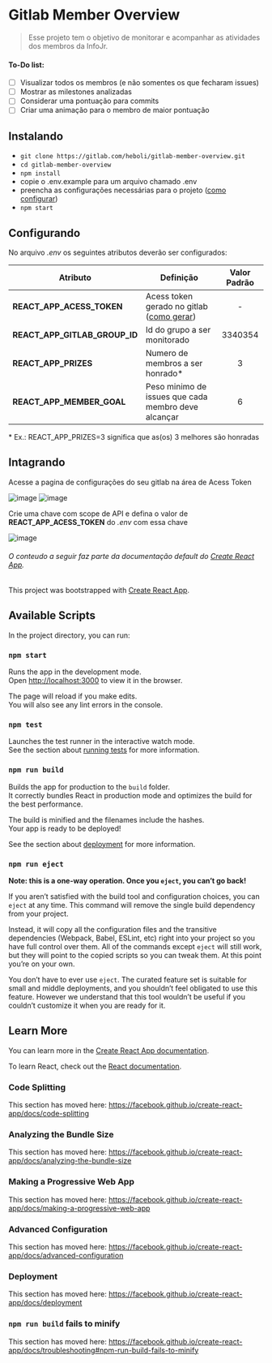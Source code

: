 # Gitlab Member Overview  

> Esse projeto tem o objetivo de monitorar e acompanhar as atividades dos membros da InfoJr.  

#### To-Do list:  
* [ ] Visualizar todos os membros (e não somentes os que fecharam issues)  
* [ ] Mostrar as milestones analizadas  
* [ ] Considerar uma pontuação para commits
* [ ] Criar uma animação para o membro de maior pontuação  

## Instalando  
*  `git clone https://gitlab.com/heboli/gitlab-member-overview.git`
*  `cd gitlab-member-overview`
*  `npm install`
*  copie o .env.example para um arquivo chamado .env
*  preencha as configurações necessárias para o projeto ([como configurar](#configurando))
*  `npm start`

## Configurando
No arquivo _.env_ os seguintes atributos deverão ser configurados:  

| Atributo | Definição | Valor Padrão |
|  ------  |  -------  | :----------: |
| **REACT_APP_ACESS_TOKEN**     | Acess token gerado no gitlab ([como gerar](#Integrando))|    -    |
| **REACT_APP_GITLAB_GROUP_ID** | Id do grupo a ser monitorado                            | 3340354 |
| **REACT_APP_PRIZES**          | Numero de membros a ser honrado*                       |    3    |
| **REACT_APP_MEMBER_GOAL**     | Peso minimo de issues que cada membro deve alcançar     |    6    |

\* Ex.: REACT_APP_PRIZES=3 significa que as(os) 3 melhores são honradas  

## Intagrando  

Acesse a pagina de configurações do seu gitlab na área de Acess Token  

![image](/uploads/7b33c8c6808f946085379934262234eb/image.png)   ![image](/uploads/ed6837756ec1c8b601592d200f3d224b/image.png)  

Crie uma chave com scope de API e defina o valor de **REACT_APP_ACESS_TOKEN** do _.env_ com essa chave  

![image](/uploads/a4ce9cc64c2f576980dbd353e69257de/image.png)  

###### O conteudo a seguir faz parte da documentação default do [Create React App](https://github.com/facebook/create-react-app).

## 

This project was bootstrapped with [Create React App](https://github.com/facebook/create-react-app).

## Available Scripts
In the project directory, you can run:

### `npm start`

Runs the app in the development mode.<br>
Open [http://localhost:3000](http://localhost:3000) to view it in the browser.

The page will reload if you make edits.<br>
You will also see any lint errors in the console.

### `npm test`

Launches the test runner in the interactive watch mode.<br>
See the section about [running tests](https://facebook.github.io/create-react-app/docs/running-tests) for more information.

### `npm run build`

Builds the app for production to the `build` folder.<br>
It correctly bundles React in production mode and optimizes the build for the best performance.

The build is minified and the filenames include the hashes.<br>
Your app is ready to be deployed!

See the section about [deployment](https://facebook.github.io/create-react-app/docs/deployment) for more information.

### `npm run eject`

**Note: this is a one-way operation. Once you `eject`, you can’t go back!**

If you aren’t satisfied with the build tool and configuration choices, you can `eject` at any time. This command will remove the single build dependency from your project.

Instead, it will copy all the configuration files and the transitive dependencies (Webpack, Babel, ESLint, etc) right into your project so you have full control over them. All of the commands except `eject` will still work, but they will point to the copied scripts so you can tweak them. At this point you’re on your own.

You don’t have to ever use `eject`. The curated feature set is suitable for small and middle deployments, and you shouldn’t feel obligated to use this feature. However we understand that this tool wouldn’t be useful if you couldn’t customize it when you are ready for it.

## Learn More

You can learn more in the [Create React App documentation](https://facebook.github.io/create-react-app/docs/getting-started).

To learn React, check out the [React documentation](https://reactjs.org/).

### Code Splitting

This section has moved here: https://facebook.github.io/create-react-app/docs/code-splitting

### Analyzing the Bundle Size

This section has moved here: https://facebook.github.io/create-react-app/docs/analyzing-the-bundle-size

### Making a Progressive Web App

This section has moved here: https://facebook.github.io/create-react-app/docs/making-a-progressive-web-app

### Advanced Configuration

This section has moved here: https://facebook.github.io/create-react-app/docs/advanced-configuration

### Deployment

This section has moved here: https://facebook.github.io/create-react-app/docs/deployment

### `npm run build` fails to minify

This section has moved here: https://facebook.github.io/create-react-app/docs/troubleshooting#npm-run-build-fails-to-minify
